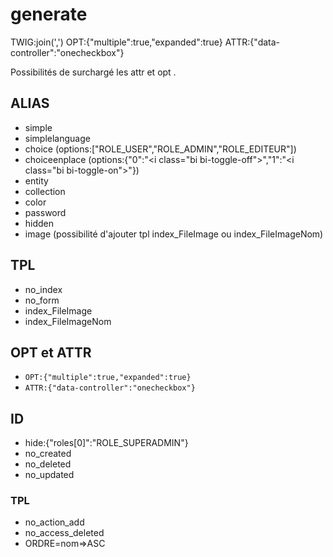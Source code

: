 # generate

TWIG:join(',')
OPT:{"multiple":true,"expanded":true}
ATTR:{"data-controller":"onecheckbox"}

Possibilités de surchargé les attr et opt .

## ALIAS

- simple
- simplelanguage
- choice (options:["ROLE_USER","ROLE_ADMIN","ROLE_EDITEUR"])
- choiceenplace (options:{"0":"<i class=\"bi bi-toggle-off\"></i>","1":"<i class=\"bi bi-toggle-on\"></i>"})
- entity
- collection
- color
- password
- hidden
- image (possibilité d'ajouter tpl index_FileImage ou index_FileImageNom)

## TPL

- no_index
- no_form
- index_FileImage
- index_FileImageNom

## OPT et ATTR

  - `OPT:{"multiple":true,"expanded":true}`
  - `ATTR:{"data-controller":"onecheckbox"}`

## ID

- hide:{"roles[0]":"ROLE_SUPERADMIN"}
- no_created
- no_deleted
- no_updated

### TPL

- no_action_add
- no_access_deleted
- ORDRE=nom=>ASC

